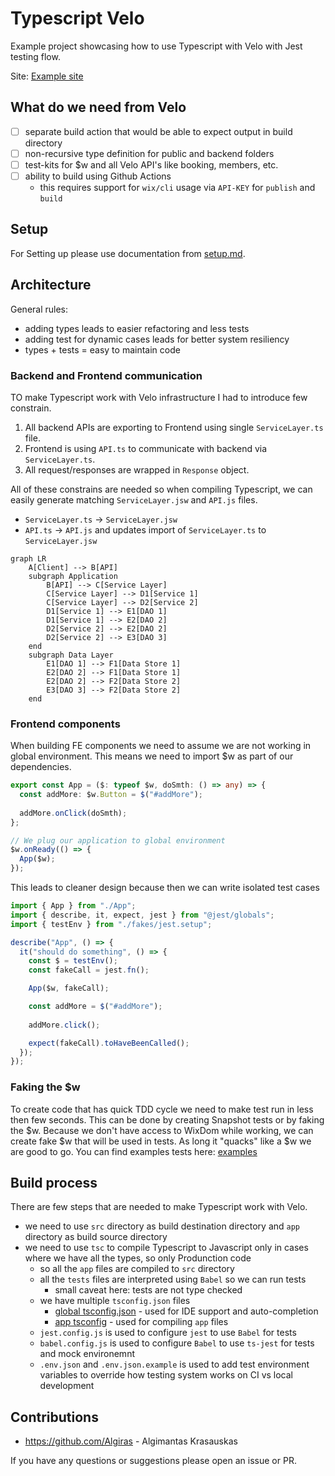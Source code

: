 # Typescript Velo

Example project showcasing how to use Typescript with Velo with Jest testing flow.

Site: [Example site](https://krasalgim.wixstudio.io/my-site)


## What do we need from Velo

- [ ] separate build action that would be able to expect output in build directory
- [ ] non-recursive type definition for public and backend folders
- [ ] test-kits for $w and all Velo API's like booking, members, etc.
- [ ] ability to build using Github Actions
    - this requires support for `wix/cli` usage via `API-KEY` for `publish` and `build`

## Setup

For Setting up please use documentation from [setup.md](./setup.md).

## Architecture

General rules:
- adding types leads to easier refactoring and less tests
- adding test for dynamic cases leads for better system resiliency
- types + tests = easy to maintain code

### Backend and Frontend communication

TO make Typescript work with Velo infrastructure I had to introduce few constrain.

1. All backend APIs are exporting to Frontend using single `ServiceLayer.ts` file.
2. Frontend is using `API.ts` to communicate with backend via `ServiceLayer.ts`.
3. All request/responses are wrapped in `Response` object.

All of these constrains are needed so when compiling Typescript, we can easily generate matching `ServiceLayer.jsw` and `API.js` files.
- `ServiceLayer.ts` -> `ServiceLayer.jsw`
- `API.ts` -> `API.js` and updates import of `ServiceLayer.ts` to `ServiceLayer.jsw`

```mermaid
graph LR
    A[Client] --> B[API]
    subgraph Application
        B[API] --> C[Service Layer]
        C[Service Layer] --> D1[Service 1]
        C[Service Layer] --> D2[Service 2]
        D1[Service 1] --> E1[DAO 1]
        D1[Service 1] --> E2[DAO 2]
        D2[Service 2] --> E2[DAO 2]
        D2[Service 2] --> E3[DAO 3]
    end
    subgraph Data Layer
        E1[DAO 1] --> F1[Data Store 1]
        E2[DAO 2] --> F1[Data Store 1]
        E2[DAO 2] --> F2[Data Store 2]
        E3[DAO 3] --> F2[Data Store 2]
    end
```

### Frontend components

When building FE components we need to assume we are not working in global environment. This means we need to import $w as part of our dependencies.

```ts
export const App = ($: typeof $w, doSmth: () => any) => {
  const addMore: $w.Button = $("#addMore");
  
  addMore.onClick(doSmth);
};

// We plug our application to global environment
$w.onReady(() => {
  App($w);
});
```

This leads to cleaner design because then we can write isolated test cases

```ts
import { App } from "./App";
import { describe, it, expect, jest } from "@jest/globals";
import { testEnv } from "./fakes/jest.setup";

describe("App", () => {
  it("should do something", () => {
    const $ = testEnv();
    const fakeCall = jest.fn();

    App($w, fakeCall);

    const addMore = $("#addMore");
    
    addMore.click();

    expect(fakeCall).toHaveBeenCalled();
  });
});
```
### Faking the $w

To create code that has quick TDD cycle we need to make test run in less then few seconds. This can be done by creating Snapshot tests or by faking the $w.
Because we don't have access to WixDom while working, we can create fake $w that will be used in tests. As long it "quacks" like a $w we are good to go.
You can find examples tests here: [examples](./tests/exampltes.test.ts)


## Build process

There are few steps that are needed to make Typescript work with Velo.
- we need to use `src` directory as build destination directory and `app` directory as build source directory
- we need to use `tsc` to compile Typescript to Javascript only in cases where we have all the types, so only Produnction code
    - so all the `app` files are compiled to `src` directory
    - all the `tests` files are interpreted using `Babel` so we can run tests
        - small caveat here: tests are not type checked
    - we have multiple `tsconfig.json` files
        - [global tsconfig.json](./tsconfig.json) - used for IDE support and auto-completion
        - [app tsconfig](./app/tsconfig.json) - used for compiling `app` files
    - `jest.config.js` is used to configure `jest` to use `Babel` for tests
    - `babel.config.js` is used to configure `Babel` to use `ts-jest` for tests and mock environemnt
    - `.env.json` and `.env.json.example` is used to add test environment variables to override how testing system works on CI vs local development

## Contributions

- https://github.com/Algiras - Algimantas Krasauskas

If you have any questions or suggestions please open an issue or PR.